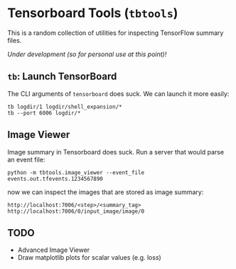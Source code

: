 Tensorboard Tools (`tbtools`)
=============================

This is a random collection of utilities for inspecting TensorFlow summary files.

*Under development (so for personal use at this point)!*

## `tb`: Launch TensorBoard

The CLI arguments of `tensorboard` does suck. We can launch it more easily:

```
tb logdir/1 logdir/shell_expansion/*
tb --port 6006 logdir/*
```

## Image Viewer

Image summary in Tensorboard does suck. Run a server that would parse an event file:

```
python -m tbtools.image_viewer --event_file events.out.tfevents.1234567890
```

now we can inspect the images that are stored as image summary:

```
http://localhost:7006/<step>/<summary_tag>
http://localhost:7006/0/input_image/image/0
```


## TODO

- Advanced Image Viewer
- Draw matplotlib plots for scalar values (e.g. loss)
